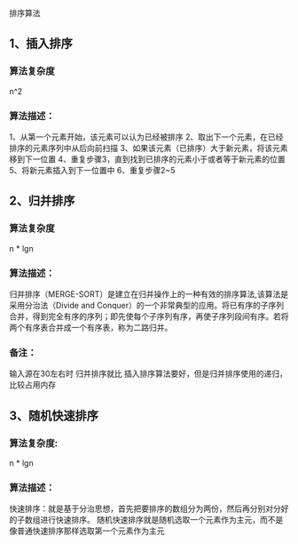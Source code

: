 排序算法


## 1、插入排序

### 算法复杂度

n^2

### 算法描述：

1、从第一个元素开始，该元素可以认为已经被排序
2、取出下一个元素，在已经排序的元素序列中从后向前扫描
3、如果该元素（已排序）大于新元素，将该元素移到下一位置
4、重复步骤3，直到找到已排序的元素小于或者等于新元素的位置
5、将新元素插入到下一位置中
6、重复步骤2~5


## 2、归并排序

### 算法复杂度

n * lgn

### 算法描述：

归并排序（MERGE-SORT）是建立在归并操作上的一种有效的排序算法,该算法是采用分治法（Divide and Conquer）的一个非常典型的应用。将已有序的子序列合并，得到完全有序的序列；即先使每个子序列有序，再使子序列段间有序。若将两个有序表合并成一个有序表，称为二路归并。

### 备注：

输入源在30左右时 归并排序就比 插入排序算法要好，但是归并排序使用的递归，比较占用内存


## 3、随机快速排序

### 算法复杂度:

n * lgn

### 算法描述：

快速排序：就是基于分治思想，首先把要排序的数组分为两份，然后再分别对分好的子数组进行快速排序。
随机快速排序就是随机选取一个元素作为主元，而不是像普通快速排序那样选取第一个元素作为主元